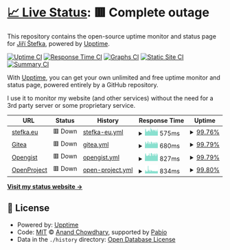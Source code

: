 # [📈 Live Status](https://uptime.stefka.eu): <!--live status--> **🟥 Complete outage**

This repository contains the open-source uptime monitor and status page for [Jiří Štefka](https://stefka.eu), powered by [Upptime](https://github.com/upptime/upptime).

[![Uptime CI](https://github.com/jiriks74/upptime/workflows/Uptime%20CI/badge.svg)](https://github.com/jiriks74/upptime/actions?query=workflow%3A%22Uptime+CI%22)
[![Response Time CI](https://github.com/jiriks74/upptime/workflows/Response%20Time%20CI/badge.svg)](https://github.com/jiriks74/upptime/actions?query=workflow%3A%22Response+Time+CI%22)
[![Graphs CI](https://github.com/jiriks74/upptime/workflows/Graphs%20CI/badge.svg)](https://github.com/jiriks74/upptime/actions?query=workflow%3A%22Graphs+CI%22)
[![Static Site CI](https://github.com/jiriks74/upptime/workflows/Static%20Site%20CI/badge.svg)](https://github.com/jiriks74/upptime/actions?query=workflow%3A%22Static+Site+CI%22)
[![Summary CI](https://github.com/jiriks74/upptime/workflows/Summary%20CI/badge.svg)](https://github.com/jiriks74/upptime/actions?query=workflow%3A%22Summary+CI%22)

With [Upptime](https://upptime.js.org), you can get your own unlimited and free uptime monitor and status page, powered entirely by a GitHub repository.

I use it to monitor my website (and other services) without the need for a 3rd party server or some proprietary service.

<!--start: status pages-->
<!-- This summary is generated by Upptime (https://github.com/upptime/upptime) -->
<!-- Do not edit this manually, your changes will be overwritten -->
<!-- prettier-ignore -->
| URL | Status | History | Response Time | Uptime |
| --- | ------ | ------- | ------------- | ------ |
| <img alt="" src="https://icons.duckduckgo.com/ip3/stefka.eu.ico" height="13"> [stefka.eu](https://stefka.eu) | 🟥 Down | [stefka-eu.yml](https://github.com/jiriks74/upptime/commits/HEAD/history/stefka-eu.yml) | <details><summary><img alt="Response time graph" src="./graphs/stefka-eu/response-time-week.png" height="20"> 575ms</summary><br><a href="https://uptime.stefka.eu/history/stefka-eu"><img alt="Response time 629" src="https://img.shields.io/endpoint?url=https%3A%2F%2Fraw.githubusercontent.com%2Fjiriks74%2Fupptime%2FHEAD%2Fapi%2Fstefka-eu%2Fresponse-time.json"></a><br><a href="https://uptime.stefka.eu/history/stefka-eu"><img alt="24-hour response time 596" src="https://img.shields.io/endpoint?url=https%3A%2F%2Fraw.githubusercontent.com%2Fjiriks74%2Fupptime%2FHEAD%2Fapi%2Fstefka-eu%2Fresponse-time-day.json"></a><br><a href="https://uptime.stefka.eu/history/stefka-eu"><img alt="7-day response time 575" src="https://img.shields.io/endpoint?url=https%3A%2F%2Fraw.githubusercontent.com%2Fjiriks74%2Fupptime%2FHEAD%2Fapi%2Fstefka-eu%2Fresponse-time-week.json"></a><br><a href="https://uptime.stefka.eu/history/stefka-eu"><img alt="30-day response time 605" src="https://img.shields.io/endpoint?url=https%3A%2F%2Fraw.githubusercontent.com%2Fjiriks74%2Fupptime%2FHEAD%2Fapi%2Fstefka-eu%2Fresponse-time-month.json"></a><br><a href="https://uptime.stefka.eu/history/stefka-eu"><img alt="1-year response time 629" src="https://img.shields.io/endpoint?url=https%3A%2F%2Fraw.githubusercontent.com%2Fjiriks74%2Fupptime%2FHEAD%2Fapi%2Fstefka-eu%2Fresponse-time-year.json"></a></details> | <details><summary><a href="https://uptime.stefka.eu/history/stefka-eu">99.76%</a></summary><a href="https://uptime.stefka.eu/history/stefka-eu"><img alt="All-time uptime 99.54%" src="https://img.shields.io/endpoint?url=https%3A%2F%2Fraw.githubusercontent.com%2Fjiriks74%2Fupptime%2FHEAD%2Fapi%2Fstefka-eu%2Fuptime.json"></a><br><a href="https://uptime.stefka.eu/history/stefka-eu"><img alt="24-hour uptime 99.82%" src="https://img.shields.io/endpoint?url=https%3A%2F%2Fraw.githubusercontent.com%2Fjiriks74%2Fupptime%2FHEAD%2Fapi%2Fstefka-eu%2Fuptime-day.json"></a><br><a href="https://uptime.stefka.eu/history/stefka-eu"><img alt="7-day uptime 99.76%" src="https://img.shields.io/endpoint?url=https%3A%2F%2Fraw.githubusercontent.com%2Fjiriks74%2Fupptime%2FHEAD%2Fapi%2Fstefka-eu%2Fuptime-week.json"></a><br><a href="https://uptime.stefka.eu/history/stefka-eu"><img alt="30-day uptime 99.94%" src="https://img.shields.io/endpoint?url=https%3A%2F%2Fraw.githubusercontent.com%2Fjiriks74%2Fupptime%2FHEAD%2Fapi%2Fstefka-eu%2Fuptime-month.json"></a><br><a href="https://uptime.stefka.eu/history/stefka-eu"><img alt="1-year uptime 99.54%" src="https://img.shields.io/endpoint?url=https%3A%2F%2Fraw.githubusercontent.com%2Fjiriks74%2Fupptime%2FHEAD%2Fapi%2Fstefka-eu%2Fuptime-year.json"></a></details>
| <img alt="" src="https://gitea.com/assets/img/logo.svg" height="13"> [Gitea](https://gitea.stefka.eu) | 🟥 Down | [gitea.yml](https://github.com/jiriks74/upptime/commits/HEAD/history/gitea.yml) | <details><summary><img alt="Response time graph" src="./graphs/gitea/response-time-week.png" height="20"> 680ms</summary><br><a href="https://uptime.stefka.eu/history/gitea"><img alt="Response time 704" src="https://img.shields.io/endpoint?url=https%3A%2F%2Fraw.githubusercontent.com%2Fjiriks74%2Fupptime%2FHEAD%2Fapi%2Fgitea%2Fresponse-time.json"></a><br><a href="https://uptime.stefka.eu/history/gitea"><img alt="24-hour response time 680" src="https://img.shields.io/endpoint?url=https%3A%2F%2Fraw.githubusercontent.com%2Fjiriks74%2Fupptime%2FHEAD%2Fapi%2Fgitea%2Fresponse-time-day.json"></a><br><a href="https://uptime.stefka.eu/history/gitea"><img alt="7-day response time 680" src="https://img.shields.io/endpoint?url=https%3A%2F%2Fraw.githubusercontent.com%2Fjiriks74%2Fupptime%2FHEAD%2Fapi%2Fgitea%2Fresponse-time-week.json"></a><br><a href="https://uptime.stefka.eu/history/gitea"><img alt="30-day response time 685" src="https://img.shields.io/endpoint?url=https%3A%2F%2Fraw.githubusercontent.com%2Fjiriks74%2Fupptime%2FHEAD%2Fapi%2Fgitea%2Fresponse-time-month.json"></a><br><a href="https://uptime.stefka.eu/history/gitea"><img alt="1-year response time 704" src="https://img.shields.io/endpoint?url=https%3A%2F%2Fraw.githubusercontent.com%2Fjiriks74%2Fupptime%2FHEAD%2Fapi%2Fgitea%2Fresponse-time-year.json"></a></details> | <details><summary><a href="https://uptime.stefka.eu/history/gitea">99.79%</a></summary><a href="https://uptime.stefka.eu/history/gitea"><img alt="All-time uptime 99.29%" src="https://img.shields.io/endpoint?url=https%3A%2F%2Fraw.githubusercontent.com%2Fjiriks74%2Fupptime%2FHEAD%2Fapi%2Fgitea%2Fuptime.json"></a><br><a href="https://uptime.stefka.eu/history/gitea"><img alt="24-hour uptime 100.00%" src="https://img.shields.io/endpoint?url=https%3A%2F%2Fraw.githubusercontent.com%2Fjiriks74%2Fupptime%2FHEAD%2Fapi%2Fgitea%2Fuptime-day.json"></a><br><a href="https://uptime.stefka.eu/history/gitea"><img alt="7-day uptime 99.79%" src="https://img.shields.io/endpoint?url=https%3A%2F%2Fraw.githubusercontent.com%2Fjiriks74%2Fupptime%2FHEAD%2Fapi%2Fgitea%2Fuptime-week.json"></a><br><a href="https://uptime.stefka.eu/history/gitea"><img alt="30-day uptime 99.95%" src="https://img.shields.io/endpoint?url=https%3A%2F%2Fraw.githubusercontent.com%2Fjiriks74%2Fupptime%2FHEAD%2Fapi%2Fgitea%2Fuptime-month.json"></a><br><a href="https://uptime.stefka.eu/history/gitea"><img alt="1-year uptime 99.29%" src="https://img.shields.io/endpoint?url=https%3A%2F%2Fraw.githubusercontent.com%2Fjiriks74%2Fupptime%2FHEAD%2Fapi%2Fgitea%2Fuptime-year.json"></a></details>
| <img alt="" src="https://opengist.stefka.eu/assets/opengist-85b89b9c.svg" height="13"> [Opengist](https://opengist.stefka.eu) | 🟥 Down | [opengist.yml](https://github.com/jiriks74/upptime/commits/HEAD/history/opengist.yml) | <details><summary><img alt="Response time graph" src="./graphs/opengist/response-time-week.png" height="20"> 827ms</summary><br><a href="https://uptime.stefka.eu/history/opengist"><img alt="Response time 812" src="https://img.shields.io/endpoint?url=https%3A%2F%2Fraw.githubusercontent.com%2Fjiriks74%2Fupptime%2FHEAD%2Fapi%2Fopengist%2Fresponse-time.json"></a><br><a href="https://uptime.stefka.eu/history/opengist"><img alt="24-hour response time 864" src="https://img.shields.io/endpoint?url=https%3A%2F%2Fraw.githubusercontent.com%2Fjiriks74%2Fupptime%2FHEAD%2Fapi%2Fopengist%2Fresponse-time-day.json"></a><br><a href="https://uptime.stefka.eu/history/opengist"><img alt="7-day response time 827" src="https://img.shields.io/endpoint?url=https%3A%2F%2Fraw.githubusercontent.com%2Fjiriks74%2Fupptime%2FHEAD%2Fapi%2Fopengist%2Fresponse-time-week.json"></a><br><a href="https://uptime.stefka.eu/history/opengist"><img alt="30-day response time 840" src="https://img.shields.io/endpoint?url=https%3A%2F%2Fraw.githubusercontent.com%2Fjiriks74%2Fupptime%2FHEAD%2Fapi%2Fopengist%2Fresponse-time-month.json"></a><br><a href="https://uptime.stefka.eu/history/opengist"><img alt="1-year response time 812" src="https://img.shields.io/endpoint?url=https%3A%2F%2Fraw.githubusercontent.com%2Fjiriks74%2Fupptime%2FHEAD%2Fapi%2Fopengist%2Fresponse-time-year.json"></a></details> | <details><summary><a href="https://uptime.stefka.eu/history/opengist">99.79%</a></summary><a href="https://uptime.stefka.eu/history/opengist"><img alt="All-time uptime 99.87%" src="https://img.shields.io/endpoint?url=https%3A%2F%2Fraw.githubusercontent.com%2Fjiriks74%2Fupptime%2FHEAD%2Fapi%2Fopengist%2Fuptime.json"></a><br><a href="https://uptime.stefka.eu/history/opengist"><img alt="24-hour uptime 100.00%" src="https://img.shields.io/endpoint?url=https%3A%2F%2Fraw.githubusercontent.com%2Fjiriks74%2Fupptime%2FHEAD%2Fapi%2Fopengist%2Fuptime-day.json"></a><br><a href="https://uptime.stefka.eu/history/opengist"><img alt="7-day uptime 99.79%" src="https://img.shields.io/endpoint?url=https%3A%2F%2Fraw.githubusercontent.com%2Fjiriks74%2Fupptime%2FHEAD%2Fapi%2Fopengist%2Fuptime-week.json"></a><br><a href="https://uptime.stefka.eu/history/opengist"><img alt="30-day uptime 99.95%" src="https://img.shields.io/endpoint?url=https%3A%2F%2Fraw.githubusercontent.com%2Fjiriks74%2Fupptime%2FHEAD%2Fapi%2Fopengist%2Fuptime-month.json"></a><br><a href="https://uptime.stefka.eu/history/opengist"><img alt="1-year uptime 99.87%" src="https://img.shields.io/endpoint?url=https%3A%2F%2Fraw.githubusercontent.com%2Fjiriks74%2Fupptime%2FHEAD%2Fapi%2Fopengist%2Fuptime-year.json"></a></details>
| <img alt="" src="https://raw.githubusercontent.com/opf/openproject/dev/app/assets/images/logo_openproject_narrow.svg" height="13"> [OpenProject](https://openproject.stefka.eu) | 🟥 Down | [open-project.yml](https://github.com/jiriks74/upptime/commits/HEAD/history/open-project.yml) | <details><summary><img alt="Response time graph" src="./graphs/open-project/response-time-week.png" height="20"> 834ms</summary><br><a href="https://uptime.stefka.eu/history/open-project"><img alt="Response time 1070" src="https://img.shields.io/endpoint?url=https%3A%2F%2Fraw.githubusercontent.com%2Fjiriks74%2Fupptime%2FHEAD%2Fapi%2Fopen-project%2Fresponse-time.json"></a><br><a href="https://uptime.stefka.eu/history/open-project"><img alt="24-hour response time 741" src="https://img.shields.io/endpoint?url=https%3A%2F%2Fraw.githubusercontent.com%2Fjiriks74%2Fupptime%2FHEAD%2Fapi%2Fopen-project%2Fresponse-time-day.json"></a><br><a href="https://uptime.stefka.eu/history/open-project"><img alt="7-day response time 834" src="https://img.shields.io/endpoint?url=https%3A%2F%2Fraw.githubusercontent.com%2Fjiriks74%2Fupptime%2FHEAD%2Fapi%2Fopen-project%2Fresponse-time-week.json"></a><br><a href="https://uptime.stefka.eu/history/open-project"><img alt="30-day response time 777" src="https://img.shields.io/endpoint?url=https%3A%2F%2Fraw.githubusercontent.com%2Fjiriks74%2Fupptime%2FHEAD%2Fapi%2Fopen-project%2Fresponse-time-month.json"></a><br><a href="https://uptime.stefka.eu/history/open-project"><img alt="1-year response time 1070" src="https://img.shields.io/endpoint?url=https%3A%2F%2Fraw.githubusercontent.com%2Fjiriks74%2Fupptime%2FHEAD%2Fapi%2Fopen-project%2Fresponse-time-year.json"></a></details> | <details><summary><a href="https://uptime.stefka.eu/history/open-project">99.80%</a></summary><a href="https://uptime.stefka.eu/history/open-project"><img alt="All-time uptime 97.91%" src="https://img.shields.io/endpoint?url=https%3A%2F%2Fraw.githubusercontent.com%2Fjiriks74%2Fupptime%2FHEAD%2Fapi%2Fopen-project%2Fuptime.json"></a><br><a href="https://uptime.stefka.eu/history/open-project"><img alt="24-hour uptime 100.00%" src="https://img.shields.io/endpoint?url=https%3A%2F%2Fraw.githubusercontent.com%2Fjiriks74%2Fupptime%2FHEAD%2Fapi%2Fopen-project%2Fuptime-day.json"></a><br><a href="https://uptime.stefka.eu/history/open-project"><img alt="7-day uptime 99.80%" src="https://img.shields.io/endpoint?url=https%3A%2F%2Fraw.githubusercontent.com%2Fjiriks74%2Fupptime%2FHEAD%2Fapi%2Fopen-project%2Fuptime-week.json"></a><br><a href="https://uptime.stefka.eu/history/open-project"><img alt="30-day uptime 99.79%" src="https://img.shields.io/endpoint?url=https%3A%2F%2Fraw.githubusercontent.com%2Fjiriks74%2Fupptime%2FHEAD%2Fapi%2Fopen-project%2Fuptime-month.json"></a><br><a href="https://uptime.stefka.eu/history/open-project"><img alt="1-year uptime 97.91%" src="https://img.shields.io/endpoint?url=https%3A%2F%2Fraw.githubusercontent.com%2Fjiriks74%2Fupptime%2FHEAD%2Fapi%2Fopen-project%2Fuptime-year.json"></a></details>

<!--end: status pages-->

[**Visit my status website →**](https://uptime.stefka.eu)

## 📄 License

- Powered by: [Upptime](https://github.com/upptime/upptime)
- Code: [MIT](./LICENSE) © [Anand Chowdhary](https://anandchowdhary.com), supported by [Pabio](https://pabio.com)
- Data in the `./history` directory: [Open Database License](https://opendatacommons.org/licenses/odbl/1-0/)
